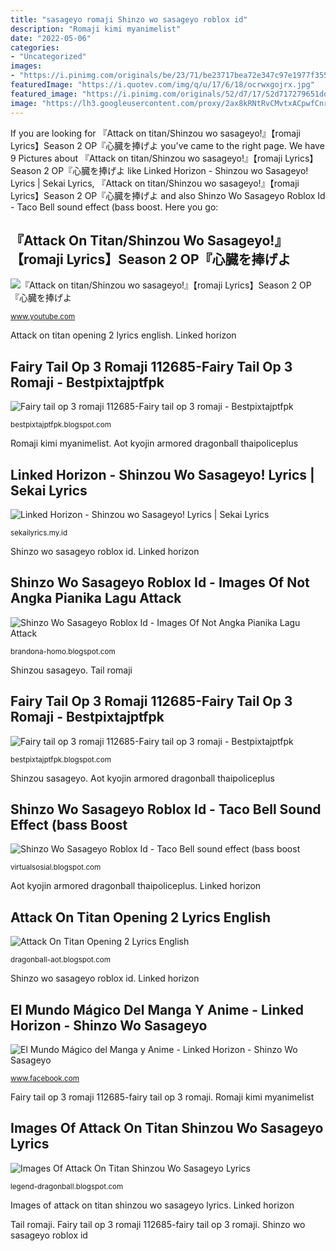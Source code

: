 ```yaml
---
title: "sasageyo romaji Shinzo wo sasageyo roblox id"
description: "Romaji kimi myanimelist"
date: "2022-05-06"
categories:
- "Uncategorized"
images:
- "https://i.pinimg.com/originals/be/23/71/be23717bea72e347c97e1977f355bd4d.jpg"
featuredImage: "https://i.quotev.com/img/q/u/17/6/18/ocrwxgojrx.jpg"
featured_image: "https://i.pinimg.com/originals/52/d7/17/52d717279651dd728242739b1a08f2cf.jpg"
image: "https://lh3.googleusercontent.com/proxy/2ax8kRNtRvCMvtxACpwfCnretz7CEBc-qdM7nkGT0nrOwU4HWRWV0XUncEQMbNS3sDtxsdXKJpro59CxUfg569YZL3tFF4dyXIsva_Qsbh_8qUSmZKkSdREyqU9Oka7RZnF93b7x2nrSIxTfgVe9z7cl6soQ7P4JQ2VeN4iEt3E0rf7jaQbP=w1200-h630-p-k-no-nu"
---
```


If you are looking for 『Attack on titan/Shinzou wo sasageyo!』【romaji Lyrics】Season 2 OP『心臓を捧げよ you've came to the right page. We have 9 Pictures about 『Attack on titan/Shinzou wo sasageyo!』【romaji Lyrics】Season 2 OP『心臓を捧げよ like Linked Horizon - Shinzou wo Sasageyo! Lyrics | Sekai Lyrics, 『Attack on titan/Shinzou wo sasageyo!』【romaji Lyrics】Season 2 OP『心臓を捧げよ and also Shinzo Wo Sasageyo Roblox Id - Taco Bell sound effect (bass boost. Here you go:

## 『Attack On Titan/Shinzou Wo Sasageyo!』【romaji Lyrics】Season 2 OP『心臓を捧げよ

![『Attack on titan/Shinzou wo sasageyo!』【romaji Lyrics】Season 2 OP『心臓を捧げよ](https://i.ytimg.com/vi/rhgm9zkU4Lc/maxresdefault.jpg "Aot kyojin armored dragonball thaipoliceplus")

<small>www.youtube.com</small>

Attack on titan opening 2 lyrics english. Linked horizon

## Fairy Tail Op 3 Romaji 112685-Fairy Tail Op 3 Romaji - Bestpixtajptfpk

![Fairy tail op 3 romaji 112685-Fairy tail op 3 romaji - Bestpixtajptfpk](https://i.quotev.com/img/q/u/17/6/18/ocrwxgojrx.jpg "『attack on titan/shinzou wo sasageyo!』【romaji lyrics】season 2 op『心臓を捧げよ")

<small>bestpixtajptfpk.blogspot.com</small>

Romaji kimi myanimelist. Aot kyojin armored dragonball thaipoliceplus

## Linked Horizon - Shinzou Wo Sasageyo! Lyrics | Sekai Lyrics

![Linked Horizon - Shinzou wo Sasageyo! Lyrics | Sekai Lyrics](https://2.bp.blogspot.com/-C1WYpXCB9Zs/WRtIColLiaI/AAAAAAAAQE8/zg8xiXAjQREdLxpeEkZ0JpwDlXBsfJ9cgCLcB/w1200-h630-p-k-no-nu/cover1.jpg "Attack on titan opening 2 lyrics english")

<small>sekailyrics.my.id</small>

Shinzo wo sasageyo roblox id. Linked horizon

## Shinzo Wo Sasageyo Roblox Id - Images Of Not Angka Pianika Lagu Attack

![Shinzo Wo Sasageyo Roblox Id - Images Of Not Angka Pianika Lagu Attack](https://keller-lesen.com/pohzro/X9NCJ6_H3CMaSJiQyhlkIgAAAA.jpg "Fairy tail op 3 romaji 112685-fairy tail op 3 romaji")

<small>brandona-homo.blogspot.com</small>

Shinzou sasageyo. Tail romaji

## Fairy Tail Op 3 Romaji 112685-Fairy Tail Op 3 Romaji - Bestpixtajptfpk

![Fairy tail op 3 romaji 112685-Fairy tail op 3 romaji - Bestpixtajptfpk](https://i.pinimg.com/originals/be/23/71/be23717bea72e347c97e1977f355bd4d.jpg "『attack on titan/shinzou wo sasageyo!』【romaji lyrics】season 2 op『心臓を捧げよ")

<small>bestpixtajptfpk.blogspot.com</small>

Shinzou sasageyo. Aot kyojin armored dragonball thaipoliceplus

## Shinzo Wo Sasageyo Roblox Id - Taco Bell Sound Effect (bass Boost

![Shinzo Wo Sasageyo Roblox Id - Taco Bell sound effect (bass boost](https://lh3.googleusercontent.com/proxy/2ax8kRNtRvCMvtxACpwfCnretz7CEBc-qdM7nkGT0nrOwU4HWRWV0XUncEQMbNS3sDtxsdXKJpro59CxUfg569YZL3tFF4dyXIsva_Qsbh_8qUSmZKkSdREyqU9Oka7RZnF93b7x2nrSIxTfgVe9z7cl6soQ7P4JQ2VeN4iEt3E0rf7jaQbP=w1200-h630-p-k-no-nu "Shinzo wo sasageyo roblox id")

<small>virtualsosial.blogspot.com</small>

Aot kyojin armored dragonball thaipoliceplus. Linked horizon

## Attack On Titan Opening 2 Lyrics English

![Attack On Titan Opening 2 Lyrics English](https://i.pinimg.com/originals/52/d7/17/52d717279651dd728242739b1a08f2cf.jpg "Romaji kimi myanimelist")

<small>dragonball-aot.blogspot.com</small>

Shinzo wo sasageyo roblox id. Linked horizon

## El Mundo Mágico Del Manga Y Anime - Linked Horizon - Shinzo Wo Sasageyo

![El Mundo Mágico del Manga y Anime - Linked Horizon - Shinzo Wo Sasageyo](https://lookaside.fbsbx.com/lookaside/crawler/media/?media_id=1251699278510213 "Attack on titan opening 2 lyrics english")

<small>www.facebook.com</small>

Fairy tail op 3 romaji 112685-fairy tail op 3 romaji. Romaji kimi myanimelist

## Images Of Attack On Titan Shinzou Wo Sasageyo Lyrics

![Images Of Attack On Titan Shinzou Wo Sasageyo Lyrics](https://a.wattpad.com/cover/149754261-288-k399691.jpg "Shinzou sasageyo")

<small>legend-dragonball.blogspot.com</small>

Images of attack on titan shinzou wo sasageyo lyrics. Linked horizon

Tail romaji. Fairy tail op 3 romaji 112685-fairy tail op 3 romaji. Shinzo wo sasageyo roblox id
